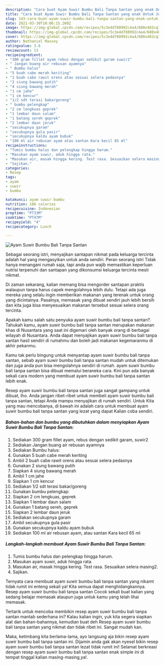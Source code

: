 ```yaml
---
description: "Cara buat Ayam Suwir Bumbu Bali Tanpa Santan yang enak Untuk Jualan"
title: "Cara buat Ayam Suwir Bumbu Bali Tanpa Santan yang enak Untuk Jualan"
slug: 143-cara-buat-ayam-suwir-bumbu-bali-tanpa-santan-yang-enak-untuk-jualan
date: 2021-03-30T10:06:15.260Z
image: https://img-global.cpcdn.com/recipes/5c3e4d788992c4a4/680x482cq70/ayam-suwir-bumbu-bali-tanpa-santan-foto-resep-utama.jpg
thumbnail: https://img-global.cpcdn.com/recipes/5c3e4d788992c4a4/680x482cq70/ayam-suwir-bumbu-bali-tanpa-santan-foto-resep-utama.jpg
cover: https://img-global.cpcdn.com/recipes/5c3e4d788992c4a4/680x482cq70/ayam-suwir-bumbu-bali-tanpa-santan-foto-resep-utama.jpg
author: Nathaniel Massey
ratingvalue: 3.6
reviewcount: 13
recipeingredient:
- "300 gram fillet ayam rebus dengan sedikit garam suwir2"
- " Jangan buang air rebusan ayamnya"
- " Bumbu halus"
- "5 buah cabe merah keriting"
- "2 buah cabe rawit orens atau sesuai selera pedasnya"
- "2 siung bawang putih"
- "4 siung bawang merah"
- "1 cm jahe"
- "1 cm kencur"
- "1/2 sdt terasi bakargoreng"
- " bumbu pelengkap"
- "2 cm lengkuas geprek"
- "1 lembar daun salam"
- "1 batang sereh geprek"
- "2 lembar daun jeruk"
- "secukupnya garam"
- "secukupnya gula pasir"
- "secukupnya kaldu ayam bubuk"
- "100 ml air rebusan ayam atau santan Kara kecil 65 ml"
recipeinstructions:
- "Tumis bumbu halus dan pelengkap hingga harum."
- "Masukan ayam suwir, aduk hingga rata."
- "Masukan air, masak hingga kering. Test rasa. Sesuaikan selera masing2."
- "Sajikan."
categories:
- Resep
tags:
- ayam
- suwir
- bumbu

katakunci: ayam suwir bumbu 
nutrition: 186 calories
recipecuisine: Indonesian
preptime: "PT33M"
cooktime: "PT47M"
recipeyield: "4"
recipecategory: Lunch

---
```



![Ayam Suwir Bumbu Bali Tanpa Santan](https://img-global.cpcdn.com/recipes/5c3e4d788992c4a4/680x482cq70/ayam-suwir-bumbu-bali-tanpa-santan-foto-resep-utama.jpg)

Sebagai seorang istri, menyajikan santapan nikmat pada keluarga tercinta adalah hal yang mengasyikan untuk anda sendiri. Peran seorang istri Tidak hanya menangani rumah saja, tapi anda pun wajib memastikan keperluan nutrisi terpenuhi dan santapan yang dikonsumsi keluarga tercinta mesti nikmat.

Di zaman  sekarang, kalian memang bisa mengorder santapan praktis walaupun tanpa harus capek mengolahnya lebih dulu. Tetapi ada juga mereka yang selalu ingin memberikan makanan yang terenak untuk orang yang dicintainya. Pasalnya, memasak yang dibuat sendiri jauh lebih bersih dan kita juga bisa menyesuaikan makanan tersebut sesuai selera orang tercinta. 



Apakah kamu salah satu penyuka ayam suwir bumbu bali tanpa santan?. Tahukah kamu, ayam suwir bumbu bali tanpa santan merupakan makanan khas di Nusantara yang saat ini digemari oleh banyak orang di berbagai wilayah di Nusantara. Anda dapat menyajikan ayam suwir bumbu bali tanpa santan hasil sendiri di rumahmu dan boleh jadi makanan kegemaranmu di akhir pekanmu.

Kamu tak perlu bingung untuk menyantap ayam suwir bumbu bali tanpa santan, sebab ayam suwir bumbu bali tanpa santan mudah untuk ditemukan dan juga anda pun bisa mengolahnya sendiri di rumah. ayam suwir bumbu bali tanpa santan bisa dibuat memalui beraneka cara. Kini pun ada banyak sekali cara modern yang membuat ayam suwir bumbu bali tanpa santan lebih enak.

Resep ayam suwir bumbu bali tanpa santan juga sangat gampang untuk dibuat, lho. Anda jangan ribet-ribet untuk membeli ayam suwir bumbu bali tanpa santan, tetapi Anda mampu menyajikan di rumah sendiri. Untuk Kita yang mau mencobanya, di bawah ini adalah cara untuk membuat ayam suwir bumbu bali tanpa santan yang lezat yang dapat Kalian coba sendiri.

<!--inarticleads1-->

##### Bahan-bahan dan bumbu yang dibutuhkan dalam menyiapkan Ayam Suwir Bumbu Bali Tanpa Santan:

1. Sediakan 300 gram fillet ayam, rebus dengan sedikit garam, suwir2
1. Sediakan  Jangan buang air rebusan ayamnya
1. Sediakan  Bumbu halus:
1. Gunakan 5 buah cabe merah keriting
1. Ambil 2 buah cabe rawit orens atau sesuai selera pedasnya
1. Gunakan 2 siung bawang putih
1. Siapkan 4 siung bawang merah
1. Ambil 1 cm jahe
1. Siapkan 1 cm kencur
1. Sediakan 1/2 sdt terasi bakar/goreng
1. Gunakan  bumbu pelengkap:
1. Siapkan 2 cm lengkuas, geprek
1. Siapkan 1 lembar daun salam
1. Gunakan 1 batang sereh, geprek
1. Siapkan 2 lembar daun jeruk
1. Sediakan secukupnya garam
1. Ambil secukupnya gula pasir
1. Gunakan secukupnya kaldu ayam bubuk
1. Sediakan 100 ml air rebusan ayam, atau santan Kara kecil 65 ml




<!--inarticleads2-->

##### Langkah-langkah membuat Ayam Suwir Bumbu Bali Tanpa Santan:

1. Tumis bumbu halus dan pelengkap hingga harum.
1. Masukan ayam suwir, aduk hingga rata.
1. Masukan air, masak hingga kering. Test rasa. Sesuaikan selera masing2.
1. Sajikan.




Ternyata cara membuat ayam suwir bumbu bali tanpa santan yang nikamt tidak rumit ini enteng sekali ya! Kita semua dapat menghidangkannya. Resep ayam suwir bumbu bali tanpa santan Cocok sekali buat kalian yang sedang belajar memasak ataupun juga untuk kamu yang telah lihai memasak.

Tertarik untuk mencoba membikin resep ayam suwir bumbu bali tanpa santan mantab sederhana ini? Kalau kalian ingin, yuk kita segera siapkan alat dan bahan-bahannya, kemudian buat deh Resep ayam suwir bumbu bali tanpa santan yang nikmat dan tidak ribet ini. Sangat mudah kan. 

Maka, ketimbang kita berlama-lama, ayo langsung aja bikin resep ayam suwir bumbu bali tanpa santan ini. Dijamin anda gak akan nyesel bikin resep ayam suwir bumbu bali tanpa santan lezat tidak rumit ini! Selamat berkreasi dengan resep ayam suwir bumbu bali tanpa santan enak simple ini di tempat tinggal kalian masing-masing,ya!.

